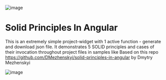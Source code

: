 ![image](https://github.com/Ktojan/SOLID-Angular-examples/assets/32598218/ce02b560-637e-4ebd-a405-aa3f81fcaf5a)


# Solid Principles In Angular

This is an extremely simple project-widget with 1 active function - generate and download json file. It demonstrates 5 SOLID principles and cases of their invocation 
throughout project files in samples like
Based on this repo https://github.com/DMezhenskyi/solid-principles-in-angular by Dmytry Mezhenskyi

![image](https://github.com/Ktojan/SOLID-Angular-examples/assets/32598218/07249ff9-d504-43a4-940b-de724ef48ced)
